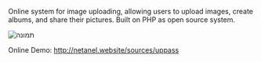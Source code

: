 Online system for image uploading, allowing users to upload images, create albums, and share their pictures.
Built on PHP as open source system.

![תמונה](https://user-images.githubusercontent.com/102809424/183259019-4cc6ae22-6b69-4613-9c1c-a930573ffbc1.png)

Online Demo:
http://netanel.website/sources/uppass
